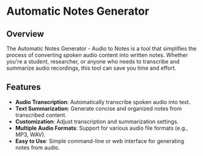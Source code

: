 # Automatic Notes Generator

## Overview

The Automatic Notes Generator - Audio to Notes is a tool that simplifies the process of converting spoken audio content into written notes. Whether you're a student, researcher, or anyone who needs to transcribe and summarize audio recordings, this tool can save you time and effort.

## Features

- **Audio Transcription**: Automatically transcribe spoken audio into text.
- **Text Summarization**: Generate concise and organized notes from transcribed content.
- **Customization**: Adjust transcription and summarization settings.
- **Multiple Audio Formats**: Support for various audio file formats (e.g., MP3, WAV).
- **Easy to Use**: Simple command-line or web interface for generating notes from audio.
